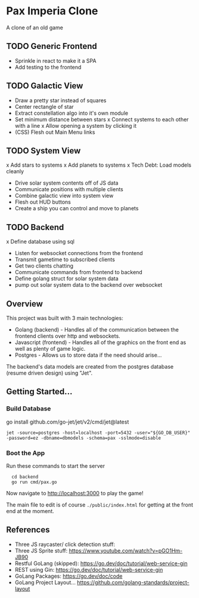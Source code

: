 # Pax Imperia Clone

A clone of an old game


## TODO Generic Frontend
- Sprinkle in react to make it a SPA
- Add testing to the frontend

## TODO Galactic View
- Draw a pretty star instead of squares
- Center rectangle of star
- Extract constellation algo into it's own module
- Set minimum distance between stars
x Connect systems to each other with a line
x Allow opening a system by clicking it
- (CSS) Flesh out Main Menu links

## TODO System View
x Add stars to systems
x Add planets to systems
x Tech Debt: Load models cleanly
- Drive solar system contents off of JS data
- Communicate positions with multiple clients
- Combine galactic view into system view
- Flesh out HUD buttons
- Create a ship you can control and move to planets

## TODO Backend
x Define database using sql
- Listen for websocket connections from the frontend
- Transmit gametime to subscribed clients
- Get two clients chatting
- Communicate commands from frontend to backend
- Define golang struct for solar system data
- pump out solar system data to the backend over websocket

## Overview

This project was built with 3 main technologies:

- Golang (backend)      - Handles all of the communication between the frontend clients over http and websockets.
- Javascript (frontend) - Handles all of the graphics on the front end as well as plenty of game logic.
- Postgres   - Allows us to store data if the need should arise...

The backend's data models are created from the postgres database (resume driven design) using "Jet".

## Getting Started...

### Build Database

go install github.com/go-jet/jet/v2/cmd/jet@latest

```
jet -source=postgres -host=localhost -port=5432 -user="${GO_DB_USER}" -password=ez -dbname=dbmodels -schema=pax -sslmode=disable
```

### Boot the App

Run these commands to start the server
```
  cd backend
  go run cmd/pax.go
```

Now navigate to [http://localhost:3000](http://localhost:3000) to play the game!

The main file to edit is of course `./public/index.html` for getting at the front end at the moment.

## References

- Three JS raycaster/ click detection stuff:
- Three JS Sprite stuff:  https://www.youtube.com/watch?v=pGO1Hm-JB90
- Restful GoLang (skipped):  https://go.dev/doc/tutorial/web-service-gin
- REST using Gin:  https://go.dev/doc/tutorial/web-service-gin
- GoLang Packages: https://go.dev/doc/code
- GoLang Project Layout... https://github.com/golang-standards/project-layout

